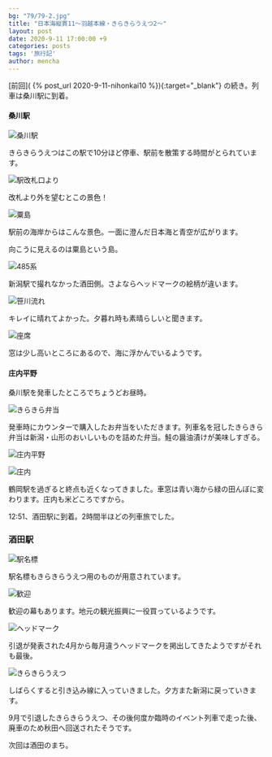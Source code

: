 ```yaml
---
bg: "79/79-2.jpg"
title: "日本海縦貫11～羽越本線・きらきらうえつ2～"
layout: post
date: 2020-9-11 17:00:00 +9
categories: posts
tags: '旅行記'
author: mencha
---
```


[前回]( {% post_url 2020-9-11-nihonkai10 %}){:target="_blank"} の続き。列車は桑川駅に到着。

#### 桑川駅

![桑川駅](https://drive.google.com/uc?export=view&id=1LPu8RnU_M0H6N4fBJgZpX-IhdMWi3mlr)
<!--more-->
きらきらうえつはこの駅で10分ほど停車、駅前を散策する時間がとられています。

![駅改札口より](https://drive.google.com/uc?export=view&id=123Ry1w14No7Ld7vhKV6XjxK8TIsMRNHg)

改札より外を望むとこの景色！

![粟島](https://drive.google.com/uc?export=view&id=1h0oLuIAyg7UNVsSc5t4H2wKAytZkj7EZ)

駅前の海岸からはこんな景色。一面に澄んだ日本海と青空が広がります。

向こうに見えるのは粟島という島。

![485系](https://drive.google.com/uc?export=view&id=1x1kf8wiuY5yboLqSkZ_sOWNjf_krgGGA)

新潟駅で撮れなかった酒田側。さよならヘッドマークの絵柄が違います。

![笹川流れ](https://drive.google.com/uc?export=view&id=1YDppIaxR8Rn43ps1z6yJ_q6FdDllGGav)

キレイに晴れてよかった。夕暮れ時も素晴らしいと聞きます。

![座席](https://drive.google.com/uc?export=view&id=1kc8LqWcMJNMBpe_Tkz3eG8bd238N4nVp)

窓は少し高いところにあるので、海に浮かんでいるようです。

#### 庄内平野

桑川駅を発車したところでちょうどお昼時。

![きらきら弁当](https://drive.google.com/uc?export=view&id=1ZwvdcxFfhDnQlEh2KXDL9mLKvvtUKU8V)

発車時にカウンターで購入したお弁当をいただきます。列車名を冠したきらきら弁当は新潟・山形のおいしいものを詰めた弁当。鮭の醤油漬けが美味しすぎる。

![庄内平野](https://drive.google.com/uc?export=view&id=1CNp77uoq-GkMlyi4QI-zZC0KgPuDnklo)

![庄内](https://drive.google.com/uc?export=view&id=1S5TSIng9-bNgb6LL_bLenozGSk_lcqK_)

鶴岡駅を過ぎると終点も近くなってきました。車窓は青い海から緑の田んぼに変わります。庄内も米どころですから。

12:51、酒田駅に到着。2時間半ほどの列車旅でした。

### 酒田駅

![駅名標](https://drive.google.com/uc?export=view&id=1C_y2UIUDueLe7TlB4Yv0KfuN010FSNkd)

駅名標もきらきらうえつ用のものが用意されています。

![歓迎](https://drive.google.com/uc?export=view&id=1WuTeGeODI-or9CPWxeRBQCZcWpkB73Cv)

歓迎の幕もあります。地元の観光振興に一役買っているようです。

![ヘッドマーク](https://drive.google.com/uc?export=view&id=1UlviDD3u7Q1OJ43D04zxSPB7CpPOzjiA)

引退が発表された4月から毎月違うヘッドマークを掲出してきたようですがそれも最後。

![きらきらうえつ](https://drive.google.com/uc?export=view&id=1ESubGLOhHVFa2qUkaC7V0xzJIiuYdO1R)

しばらくすると引き込み線に入っていきました。夕方また新潟に戻っていきます。

9月で引退したきらきらうえつ、その後何度か臨時のイベント列車で走った後、廃車のため秋田へ回送されたそうです。

次回は酒田のまち。

